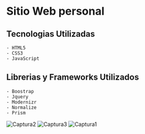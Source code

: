 # Sitio Web personal	

## Tecnologias Utilizadas
	- HTML5
	- CSS3
	- JavaScript

## Librerias y Frameworks Utilizados
	- Boostrap 
	- Jquery
	- Modernizr
	- Normalize
	- Prism
	
![Captura2](https://user-images.githubusercontent.com/19199367/62266403-6bdc6780-b3e5-11e9-841a-40eae9fe2a5f.PNG)
![Captura3](https://user-images.githubusercontent.com/19199367/62266404-6c74fe00-b3e5-11e9-9d19-64d3bc1fd870.PNG)
![Captura1](https://user-images.githubusercontent.com/19199367/62266405-6c74fe00-b3e5-11e9-9b54-24b21725bd2b.PNG)
